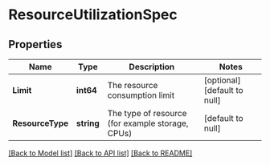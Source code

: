 # ResourceUtilizationSpec

## Properties
Name | Type | Description | Notes
------------ | ------------- | ------------- | -------------
**Limit** | **int64** | The resource consumption limit | [optional] [default to null]
**ResourceType** | **string** | The type of resource (for example storage, CPUs) | [default to null]

[[Back to Model list]](../README.md#documentation-for-models) [[Back to API list]](../README.md#documentation-for-api-endpoints) [[Back to README]](../README.md)
